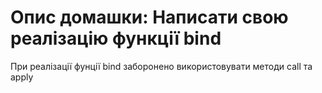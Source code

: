# Oпис домашки: Написати свою реалізацію функції bind

При реалізації фунції bind заборонено використовувати методи call та apply